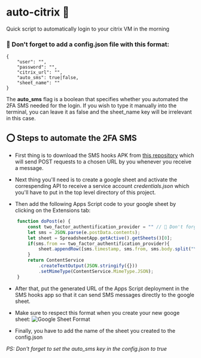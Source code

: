 # auto-citrix 🤖
Quick script to automatically login to your citrix VM in the morning

### 🛑 Don't forget to add a config.json file with this format:

    {
        "user": "",
        "password": "",
        "citrix_url": "",
        "auto_sms": true|false,
        "sheet_name": ""
    }

The **auto_sms** flag is a boolean that specifies whether you automated the 2FA SMS needed for the login. If you wish to type it manually into the terminal, you can leave it as false and the sheet_name key will be irrelevant in this case.

## ⭕ Steps to automate the 2FA SMS

- First thing is to download the SMS hooks APK from [this repository](https://github.com/sa3dany/android-sms-hooks/releases) which will send POST requests to a chosen URL by you whenever you receive a message.

- Next thing you'll need is to create a google sheet and activate the correspending API to receive a service account *credentials.json* which you'll have to put in the top level directory of this project.

- Then add the following Apps Script code to your google sheet by clicking on the Extensions tab:

```javascript
    function doPost(e) {
        const two_factor_authentification_provider = "" // 🚨 Don't forget to fill in this variable
        let sms = JSON.parse(e.postData.contents);
        let sheet = SpreadsheetApp.getActive().getSheets()[0];
        if(sms.from == two_factor_authentification_provider){
            sheet.appendRow([sms.timestamp, sms.from, sms.body.split("\n")[0], "No"]);
        }
        return ContentService
            .createTextOutput(JSON.stringify({}))
            .setMimeType(ContentService.MimeType.JSON);
    }
```

- After that, put the generated URL of the Apps Script deployment in the SMS hooks app so that it can send SMS messages directly to the google sheet.

- Make sure to respect this format when you create your new googe sheet:
![Google Sheet Format](https://i.imgur.com/W1RKxvU.png)


- Finally, you have to add the name of the sheet you created to the config.json

*PS: Don't forget to set the auto_sms key in the config.json to true*